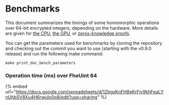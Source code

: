 # Benchmarks

This document summarizes the timings of some homomorphic operations over 64-bit encrypted integers, depending on the hardware. More details are given for [the CPU](cpu\_benchmarks.md), [the GPU](gpu\_benchmarks.md), or [zeros-knowledge proofs](zk\_proof\_benchmarks.md).

You can get the parameters used for benchmarks by cloning the repository and checking out the commit you want to use (starting with the v0.9.0 release) and run the following make command:

```console
make print_doc_bench_parameters
```

### Operation time (ms) over FheUint 64

{% embed url="https://docs.google.com/spreadsheets/d/1ZbgsKnFH8eKrFjy9khFeaLYnUhbSV8Xu4H6rwulo0o8/edit?usp=sharing" %}
